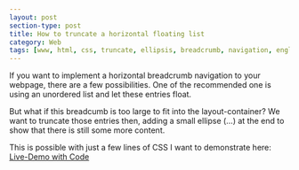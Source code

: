```yaml
---
layout: post
section-type: post
title: How to truncate a horizontal floating list
category: Web 
tags: [www, html, css, truncate, ellipsis, breadcrumb, navigation, english]
---
```


If you want to implement a horizontal breadcrumb navigation to your webpage, there are a few possibilities. One of the recommended one is using an unordered list and let these entries float.

But what if this breadcumb is too large to fit into the layout-container? We want to truncate those entries then, adding a small ellipse (&hellip;) at the end to show that there is still some more content.

This is possible with just a few lines of CSS I want to demonstrate here: [Live-Demo with Code]

[Live-Demo with Code]:https://repl.it/GNuz/5

